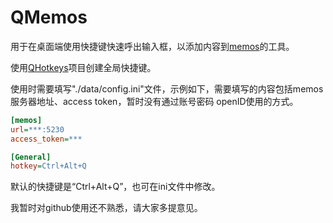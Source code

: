 # QMemos

用于在桌面端使用快捷键快速呼出输入框，以添加内容到[memos](https://github.com/usememos/memos)的工具。

使用[QHotkeys](https://github.com/mrousavy/QHotkeys)项目创建全局快捷键。

使用时需要填写"./data/config.ini"文件，示例如下，需要填写的内容包括memos服务器地址、access token，暂时没有通过账号密码 openID使用的方式。

```ini
[memos]
url=***:5230
access_token=***

[General]
hotkey=Ctrl+Alt+Q
```

默认的快捷键是“Ctrl+Alt+Q”，也可在ini文件中修改。

我暂时对github使用还不熟悉，请大家多提意见。

